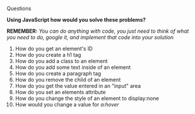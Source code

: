 Questions

**Using JavaScript how would you solve these problems?**

**REMEMBER:** _You can do anything with code, you just need to think of what you need to do, google it, and implement that code into your solution_

1. How do you get an element&#39;s ID
2. How do you create a h1 tag
3. How do you add a class to an element
4. How do you add some text inside of an element
5. How do you create a paragraph tag
6. How do you remove the child of an element
7. How do you get the value entered in an &quot;input&quot; area
8. How do you set an elements attribute
9. How do you change the style of an element to display:none
10. How would you change a value for _a:hover_